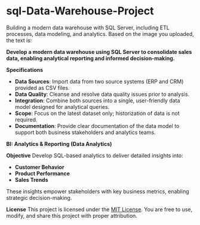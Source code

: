 # sql-Data-Warehouse-Project
Building a modern data warehouse with SQL Server, including ETL processes, data modeling, and analytics.
Based on the image you uploaded, the text is:

**Develop a modern data warehouse using SQL Server to consolidate sales data, enabling analytical reporting and informed decision-making.**

**Specifications**

  * **Data Sources**: Import data from two source systems (ERP and CRM) provided as CSV files.
  * **Data Quality**: Cleanse and resolve data quality issues prior to analysis.
  * **Integration**: Combine both sources into a single, user-friendly data model designed for analytical queries.
  * **Scope**: Focus on the latest dataset only; historization of data is not required.
  * **Documentation**: Provide clear documentation of the data model to support both business stakeholders and analytics teams.

**BI: Analytics & Reporting (Data Analytics)**

**Objective**
Develop SQL-based analytics to deliver detailed insights into:

  * **Customer Behavior**
  * **Product Performance**
  * **Sales Trends**

These insights empower stakeholders with key business metrics, enabling strategic decision-making.

**License**
This project is licensed under the [MIT License](https://www.google.com/search?q=LICENSE). You are free to use, modify, and share this project with proper attribution.
